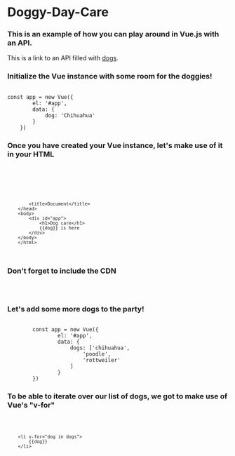 # Doggy-Day-Care

### This is an example of how you can play around in Vue.js with an API.

This is a link to an API filled with [dogs](https://api.jsonbin.io/b/5f33ff6c1823333f8f226715 "Dog API").

### Initialize the Vue instance with some room for the doggies!
<code>
const app = new Vue({
        el: '#app',
        data: {
            dog: 'Chihuahua'
        }
    })
</code>

### Once you have created your Vue instance, let's make use of it in your HTML
<code>
        <html lang="en">
        <head>
            <meta charset="UTF-8">

            <title>Document</title>
        </head>
        <body>
            <div id="app">
                <h1>Dog care</h1>
                {{dog}} is here
            </div>
        </body>
        </html>
</code>

### Don't forget to include the CDN 
<code>
        <script src="https://cdn.jsdelivr.net/npm/vue/dist/vue.js"></script>
</code> 

### Let's add some more dogs to the party!

<code>
        const app = new Vue({
                el: '#app',
                data: {
                    dogs: ['chihuahua',
                        'poodle',
                        'rottweiler'
                    ]
                }
        })
</code>


### To be able to iterate over our list of dogs, we got to make use of Vue's "v-for"

<code>
        
        <li v-for="dog in dogs">
            {{dog}}
        </li>
        
 </code>


